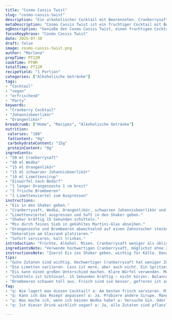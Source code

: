 ```yaml
---
title: "Cosmo Cassis Twist"
slug: "cosmo-cassis-twist"
description: "Ein alkoholischer Cocktail mit Beerennoten. Cranberrysaft reduziert. Wodka leicht variiert. Orangenschale und frische Beeren enthalten. Ersetzt durch schwarzen Johannisbeerlikör und Limettensirup für mehr Tiefe. Eiswürfel sorgen für Abkühlung. Einfach zu shaken und elegant zu servieren. Glasrand dekoriert mit einer Stückelung von Zitrus und Früchten. Kurzzeitige Zubereitung, kein Kochen nötig. Erfrischend, fruchtig. Ohne Milchprodukte, Nüsse, Eier oder Gluten. Für vegane Ernährung geeignet."
metaDescription: "Cosmo Cassis Twist ist ein fruchtiger Cocktail mit Beerennoten. Schnelle Zubereitung, erfrischend und vegan. Ideal für jeden Anlass."
ogDescription: "Genieße den Cosmo Cassis Twist, einen fruchtigen Cocktail. Erfrischende Aromen, einfach zuzubereiten, perfekt für deine nächste Feier."
focusKeyphrase: "Cosmo Cassis Twist"
date: 2025-07-30
draft: false
image: cosmo-cassis-twist.png
author: "Marlena"
prepTime: PT12M
cookTime: PT0M
totalTime: PT12M
recipeYield: "1 Portion"
categories: ["Alkoholische Getränke"]
tags:
- "Cocktail"
- "vegan"
- "erfrischend"
- "Party"
keywords:
- "Cranberry Cocktail"
- "Johannisbeerlikör"
- "Orangenlikör"
breadcrumb: ["Home", "Recipes", "Alkoholische Getränke"]
nutrition: 
 calories: "180"
 fatContent: "0g"
 carbohydrateContent: "15g"
 proteinContent: "0g"
ingredients:
- "50 ml Cranberrysaft"
- "40 ml Wodka"
- "15 ml Orangenlikör"
- "15 ml schwarzer Johannisbeerlikör"
- "10 ml Limettensirup"
- "Eiswürfel nach Bedarf"
- "1 langer Orangenzeste 1 cm breit"
- "2 frische Brombeeren"
- "1 Limettenviertel zum Auspressen"
instructions:
- "Eis in den Shaker geben."
- "Cranberrysaft, Wodka, Orangenlikör, schwarzen Johannisbeerlikör und Limettensirup hinzufügen."
- "Limettenviertel auspressen und Saft in den Shaker geben."
- "Shaker kräftig 15 Sekunden schütteln."
- "Mix durch feines Sieb in gekühltes Martini-Glas abseihen."
- "Orangenzeste und Brombeeren abwechselnd auf einen Zahnstocher stecken."
- "Dekoration am Glasrand platzieren."
- "Sofort servieren, kalt trinken."
introduction: "Früchte, Alkohol. Mixen. Cranberrysaft weniger als üblich, dafür mehr Wodka. Johannisbeerlikör bringt dunkle Fruchtigkeit. Limettensirup ersetzt frische Limette, etwas süßer. Eis wichtig, alles kühl. Shake energisch, 15 Sekunden. Glas vorher kühlen. Ziehe die Orangenzeste dünn, nicht zu dick. Frische Brombeeren süß, wild. Die Kombination bringt Farbe und Geschmack. Nicht vorsichtig sein. Mutig shaken. Kein Milch, keine Nüsse, keine Eier, glutenfrei. Ideal für Gäste mit Allergien. Minimal Zutaten, maximal Wirkung. Benutze Zahnstocher für Deko, nicht nur optisch, auch lecker. Einfach, schnell, elegant. Immer frisch und kühl servieren. Direkt am Rand hängen lassen. Sofort servieren. Trinkbereit, klar, farbenfroh."
ingredientsNote: "Verwende hochwertigen Cranberrysaft, möglichst ohne Zuckerzusatz, um die Balance nicht zu stören. Wodka sollte neutral und sauber im Geschmack sein, kein billiger. Schwarzer Johannisbeerlikör ersetzt klassische Cassiscreme, intensiver, dunkler, leicht herb. Orangenlikör ruhig ein kleiner Spritzer mehr, bringt Tiefe. Limettensirup süßt und sauert, ersetzt frische Limette und sorgt für beständige Säure. Orangenzesten schälen mit Sparschäler, ein 1 cm Streifen reicht. Frische Brombeeren für Farbe und Aroma, gefroren geht notfalls. Eis aus klarem Wasser für beste Kühlung. Zutaten am besten genau abwiegen, nicht schätzen. Jedes Element bringt eigene Note, das Zusammenspiel zählt. Ohne Milch, Eier, Nüsse ergibt vegane Zubereitung. Schneller Cocktail, perfekt für spontane Gäste. Keine Glukose oder andere Zusatzstoffe notwendig."
instructionsNote: "Zuerst Eis ins Shaker geben, wichtig für Kälte. Danach alle Flüssigkeiten einfüllen, Limettensirup als letztes wegen Süße. Limette direkt auspressen ins Glas, keine Stückchen in die Mischung. Kräftig schütteln mindestens 15 Sekunden, nicht zu kurz. Abseihen durch feines Sieb vermeidet Eisstücke im Glas. Glas vorher kühlen, sonst verwässert der Cocktail schneller. Zesten vorsichtig rollen, bevor auf Zahnstocher spießen, bringt Duft. Brombeeren abwechselnd dazu, nicht zu viele, sonst fällt alles runter. Zahnstocher auf Glasrand hängen oder sanft hineingeben. Sofort servieren, nicht warten. Bereits gemixte Cocktails verlieren Aroma und Farbe schnell. Eventuell Glas mit Eiswürfeln vorkühlen. Nicht zu viele Eiswürfel ins Glas geben, verhagelt sonst den Geschmack. Experimentiere mit Limettensirup, Menge variieren für unterschiedliche Säuregrade. Hochwertige Zutaten merken sich im Geschmack. Kein Umrühren nach Einschenken, Drink langsam genießen."
tips:
- "Gute Zutaten sind wichtig. Hochwertiger Cranberrysaft hat weniger Zucker. Denke an den Geschmack. Wodka soll klar sein. Keine Schnäppchen hier."
- "Die Limetten variieren. Less ist more, aber auch nicht. Ein Spritzer Limettensirup reicht. Achtest du mal auf den Unterschied? Süß und sauer kommen gut."
- "Eis kann einen großen Unterschied machen. Klare Würfel verwenden. Mehr Kühlung, weniger Verdünnung. Vorher Glas kühlen. Mixe nicht zu lange. Die Eiswürfel schmelzen schnell."
- "Schütteln ist Schlüssel. 15 Sekunden kräftig – nicht kürzer. Balance wichtig. Zesten schälen, aber nicht zu dick. Wichtig für Aroma und Aussehen. Besser mit einem Sparschäler."
- "Brombeeren schauen toll aus. Frisch sind sie besser, gefroren ist auch möglich. Kombiniere mit Orangenzesten. Für zusätzlichen Geschmack und Aussehen am Glasrand."
faq:
- "q: Wie lagert man diesen Cocktail? a: Am besten frisch servieren. Mixe nur, was du trinkst. Vorbereiten kann unmöglich die Aromen retten. Gar nicht lange stehen lassen."
- "q: Kann ich das Rezept anpassen? a: Ja. Probiere andere Sirupe. Mango vielleicht oder Himbeere. Wirfe was zusammen. Sei mutig bei den Früchten."
- "q: Was mache ich, wenn ich keinen Wodka habe? a: Versuche Gin. Oder umgekehrt. Mach's kreativ. Unterschiedliche Spirituosen bringen verschiedene Geschmäcker."
- "q: Ist dieser Drink wirklich vegan? a: Ja, alle Zutaten sind pflanzlich. Keine Milch, keine Eier, keine tierischen Produkte. Einfach prüfen bei Eingekauften. Sicherheit geht vor."

---
```

